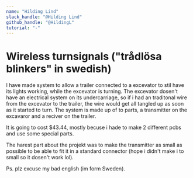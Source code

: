 ```yaml
---
name: "Hilding Lind"
slack_handle: "@Hilding Lind"
github_handle: "@HildingL"
tutorial: "-"
---
```


# Wireless turnsignals ("trådlösa blinkers" in swedish)

I have made system to allow a trailer connected to a excevator to stil have its lights working, while the excevator is turning. 
The excevator dosen't have an electrical system on its undercarriage, so if i had an traditonal wire from the excevator to the trailer, the wire would get all tangled up as soon as it started to turn. 
The system is made up of to parts, a transmitter on the excavaror and a reciver on the trailer.

It is going to cost $43.44, mostly becuse i hade to make 2 different pcbs and use some special parts.

The harest part about the projekt was to make the transmitter as small as possible to be able to fit it in a standard connector (hope i didn't make i to small so it dosen't work lol).

Ps. plz excuse my bad english (im form Sweden).
